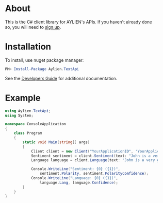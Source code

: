 ﻿About
=====

This is the C# client library for AYLIEN's APIs. If you haven't already done so, you will need to [sign up](https://developer.aylien.com/signup).

Installation
============

To install, use nuget package manager:

```PowerShell
PM> Install-Package Aylien.TextApi
```

See the [Developers Guide](https://developer.aylien.com/docs) for additional documentation.

Example
=======

```cs
using Aylien.TextApi;
using System;

namespace ConsoleApplication
{
    class Program
    {
        static void Main(string[] args)
        {
            Client client = new Client("YourApplicationID", "YourApplicationKey");
            Sentiment sentiment = client.Sentiment(text: "John is a very good football player!");
            Language language = client.Language(text: "John is a very good football player!");

            Console.WriteLine("Sentiment: {0} ({1})", 
                sentiment.Polarity, sentiment.PolarityConfidence);
            Console.WriteLine("Language: {0} ({1})",
                language.Lang, language.Confidence);
        }
    }
}
```

